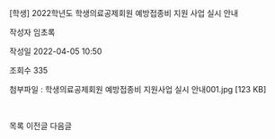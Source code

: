 [학생] 2022학년도 학생의료공제회원 예방접종비 지원 사업 실시 안내



작성자
임초록


작성일
2022-04-05 10:50


조회수
335


첨부파일 : 학생의료공제회원 예방접종비 지원사업 실시 안내001.jpg [123 KB]


﻿﻿





목록
이전글
다음글




